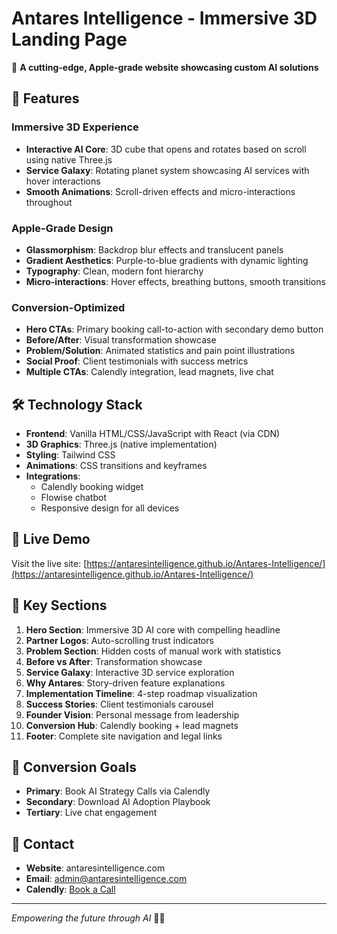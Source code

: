 # Antares Intelligence - Immersive 3D Landing Page

🚀 **A cutting-edge, Apple-grade website showcasing custom AI solutions**

## 🌟 Features

### Immersive 3D Experience
- **Interactive AI Core**: 3D cube that opens and rotates based on scroll using native Three.js
- **Service Galaxy**: Rotating planet system showcasing AI services with hover interactions
- **Smooth Animations**: Scroll-driven effects and micro-interactions throughout

### Apple-Grade Design
- **Glassmorphism**: Backdrop blur effects and translucent panels
- **Gradient Aesthetics**: Purple-to-blue gradients with dynamic lighting
- **Typography**: Clean, modern font hierarchy
- **Micro-interactions**: Hover effects, breathing buttons, smooth transitions

### Conversion-Optimized
- **Hero CTAs**: Primary booking call-to-action with secondary demo button
- **Before/After**: Visual transformation showcase
- **Problem/Solution**: Animated statistics and pain point illustrations
- **Social Proof**: Client testimonials with success metrics
- **Multiple CTAs**: Calendly integration, lead magnets, live chat

## 🛠️ Technology Stack

- **Frontend**: Vanilla HTML/CSS/JavaScript with React (via CDN)
- **3D Graphics**: Three.js (native implementation)
- **Styling**: Tailwind CSS
- **Animations**: CSS transitions and keyframes
- **Integrations**: 
  - Calendly booking widget
  - Flowise chatbot
  - Responsive design for all devices

## 🚀 Live Demo

Visit the live site: [https://antaresintelligence.github.io/Antares-Intelligence/](https://antaresintelligence.github.io/Antares-Intelligence/)

## 📱 Key Sections

1. **Hero Section**: Immersive 3D AI core with compelling headline
2. **Partner Logos**: Auto-scrolling trust indicators
3. **Problem Section**: Hidden costs of manual work with statistics
4. **Before vs After**: Transformation showcase
5. **Service Galaxy**: Interactive 3D service exploration
6. **Why Antares**: Story-driven feature explanations
7. **Implementation Timeline**: 4-step roadmap visualization
8. **Success Stories**: Client testimonials carousel
9. **Founder Vision**: Personal message from leadership
10. **Conversion Hub**: Calendly booking + lead magnets
11. **Footer**: Complete site navigation and legal links

## 🎯 Conversion Goals

- **Primary**: Book AI Strategy Calls via Calendly
- **Secondary**: Download AI Adoption Playbook
- **Tertiary**: Live chat engagement

## 📧 Contact

- **Website**: antaresintelligence.com
- **Email**: admin@antaresintelligence.com
- **Calendly**: [Book a Call](https://calendly.com/admin-antaresintelligence/30min)

---

*Empowering the future through AI* 🤖✨